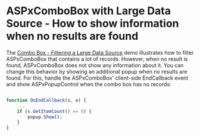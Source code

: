 # ASPxComboBox with Large Data Source - How to show information when no results are found


<p>The <a href="https://demos.devexpress.com/ASPxEditorsDemos/ASPxComboBox/LargeDataSource.aspx"><u>Combo Box - Filtering a Large Data Source</u></a> demo illustrates how to filter ASPxComboBox that contains a lot of records. However, when no result is found, ASPxComboBox does not show any information about it. You can change this behavior by showing an additional popup when no results are found. For this, handle the ASPxComboBox' client-side EndCallback event and show ASPxPopupControl when the combo box has no records:

```js

function OnEndCallback(s, e) {
	...
	if (s.GetItemCount() == 0) {
		popup.Show();
	}
} 

```

 </p>

<br/>


